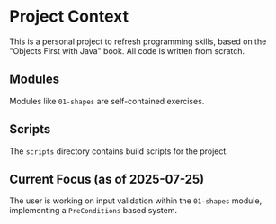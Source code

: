 # Project Context

This is a personal project to refresh programming skills, based on the "Objects First with Java" book. All code is written from scratch.

## Modules

Modules like `01-shapes` are self-contained exercises.

## Scripts

The `scripts` directory contains build scripts for the project.

## Current Focus (as of 2025-07-25)

The user is working on input validation within the `01-shapes` module, implementing a `PreConditions` based system.
